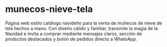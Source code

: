 # munecos-nieve-tela
Página web estilo catálogo navideño para la venta de muñecos de nieve de tela hechos a mano. Con diseño cálido y familiar, transmite la magia de la Navidad e invita a comprar mediante mensajes claros, sección de productos destacados y botón de pedidos directo a WhatsApp.
